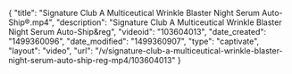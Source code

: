 {
    "title": "Signature Club A Multiceutical Wrinkle Blaster Night Serum Auto-Ship&reg;.mp4",
    "description": "Signature Club A Multiceutical Wrinkle Blaster Night Serum Auto-Ship&reg",
    "videoid": "103604013",
    "date_created": "1499360096",
    "date_modified": "1499360907",
    "type": "captivate",
    "layout": "video",
    "url": "\/v\/signature-club-a-multiceutical-wrinkle-blaster-night-serum-auto-ship-reg-mp4\/103604013"
}